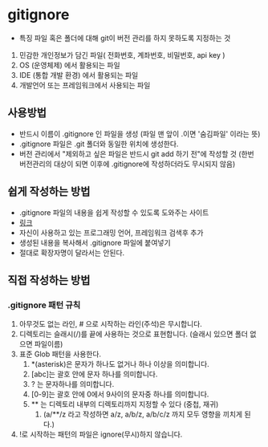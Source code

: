 # gitignore

- 특징 파일 혹은 폴더에 대해 git이 버전 관리를 하지 못하도록 지정하는 것

1. 민감한 개인정보가 담긴 파일( 전화번호, 계좌번호, 비밀번호, api key )
2. OS (운영체제) 에서 활용되는 파일
3. IDE (통합 개발 환경) 에서 활용되는 파일
4. 개발언어 또는 프레임워크에서 사용되는 파일


## 사용방법

- 반드시 이름이 .gitignore 인 파일을 생성 (파일 맨 앞이 .이면 '숨김파일' 이라는 뜻)
- .gitignore 파일은 .git 폴더와 동일한 위치에 생성한다.
- 버전 관리에서 "제외하고 싶은 파일은 반드시 git add 하기 전"에 작성할 것 (한번 버전관리의 대상이 되면 이후에 .gitignore에 작성하더라도 무시되지 않음)

## 쉽게 작성하는 방법

- .gitignore 파일의 내용을 쉽게 작성할 수 있도록 도와주는 사이트
- [링크](http://gitignore.io)
- 자신이 사용하고 있는 프로그래밍 언어, 프레임워크 검색후 추가
- 생성된 내용을 복사해서 .gitignore 파일에 붙여넣기
- 절대로 확장자명이 달라서는 안된다.

## 직접 작성하는 방법

### .gitignore 패턴 규칙

1. 아무것도 없는 라인, # 으로 시작하는 라인(주석)은 무시합니다.
2. 디렉토리는 슬래시(/)를 끝에 사용하는 것으로 표현합니다. (슬래시 있으면 폴더 없으면 파일이름)
3. 표준 Glob 패턴을 사용한다.
    1. *(asterisk)은 문자가 하나도 없거나 하나 이상을 의미합니다.
    2. [abc]는 괄호 안에 문자 하나를 의미합니다.
    3. ? 는 문자하나를 의미합니다.
    4. [0-9]는 괄호 안에 0에서 9사이의 문자중 하나를 의미합니다.
    5. ** 는 디렉토리 내부의 디렉토리까지 지정할 수 있다 (중첩, 재귀)
        1. (a/**/z 라고 작성하면 a/z, a/b/z, a/b/c/z 까지 모두 영향을 끼치게 된다.)
4. !로 시작하는 패턴의 파일은 ignore(무시)하지 않습니다.